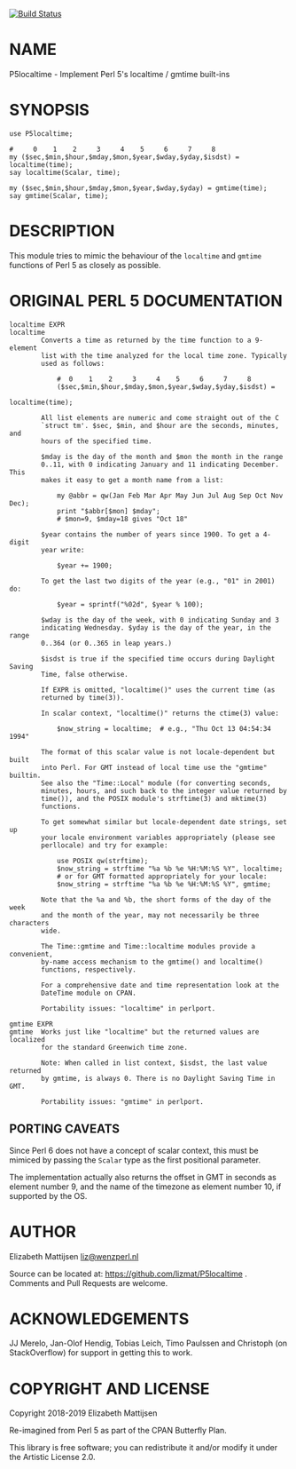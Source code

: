 [![Build Status](https://travis-ci.org/lizmat/P5localtime.svg?branch=master)](https://travis-ci.org/lizmat/P5localtime)

NAME
====

P5localtime - Implement Perl 5's localtime / gmtime built-ins

SYNOPSIS
========

    use P5localtime;

    #     0    1    2     3     4    5     6     7     8
    my ($sec,$min,$hour,$mday,$mon,$year,$wday,$yday,$isdst) = localtime(time);
    say localtime(Scalar, time);

    my ($sec,$min,$hour,$mday,$mon,$year,$wday,$yday) = gmtime(time);
    say gmtime(Scalar, time);

DESCRIPTION
===========

This module tries to mimic the behaviour of the `localtime` and `gmtime` functions of Perl 5 as closely as possible.

ORIGINAL PERL 5 DOCUMENTATION
=============================

    localtime EXPR
    localtime
            Converts a time as returned by the time function to a 9-element
            list with the time analyzed for the local time zone. Typically
            used as follows:

                #  0    1    2     3     4    5     6     7     8
                ($sec,$min,$hour,$mday,$mon,$year,$wday,$yday,$isdst) =
                                                            localtime(time);

            All list elements are numeric and come straight out of the C
            `struct tm'. $sec, $min, and $hour are the seconds, minutes, and
            hours of the specified time.

            $mday is the day of the month and $mon the month in the range
            0..11, with 0 indicating January and 11 indicating December. This
            makes it easy to get a month name from a list:

                my @abbr = qw(Jan Feb Mar Apr May Jun Jul Aug Sep Oct Nov Dec);
                print "$abbr[$mon] $mday";
                # $mon=9, $mday=18 gives "Oct 18"

            $year contains the number of years since 1900. To get a 4-digit
            year write:

                $year += 1900;

            To get the last two digits of the year (e.g., "01" in 2001) do:

                $year = sprintf("%02d", $year % 100);

            $wday is the day of the week, with 0 indicating Sunday and 3
            indicating Wednesday. $yday is the day of the year, in the range
            0..364 (or 0..365 in leap years.)

            $isdst is true if the specified time occurs during Daylight Saving
            Time, false otherwise.

            If EXPR is omitted, "localtime()" uses the current time (as
            returned by time(3)).

            In scalar context, "localtime()" returns the ctime(3) value:

                $now_string = localtime;  # e.g., "Thu Oct 13 04:54:34 1994"

            The format of this scalar value is not locale-dependent but built
            into Perl. For GMT instead of local time use the "gmtime" builtin.
            See also the "Time::Local" module (for converting seconds,
            minutes, hours, and such back to the integer value returned by
            time()), and the POSIX module's strftime(3) and mktime(3)
            functions.

            To get somewhat similar but locale-dependent date strings, set up
            your locale environment variables appropriately (please see
            perllocale) and try for example:

                use POSIX qw(strftime);
                $now_string = strftime "%a %b %e %H:%M:%S %Y", localtime;
                # or for GMT formatted appropriately for your locale:
                $now_string = strftime "%a %b %e %H:%M:%S %Y", gmtime;

            Note that the %a and %b, the short forms of the day of the week
            and the month of the year, may not necessarily be three characters
            wide.

            The Time::gmtime and Time::localtime modules provide a convenient,
            by-name access mechanism to the gmtime() and localtime()
            functions, respectively.

            For a comprehensive date and time representation look at the
            DateTime module on CPAN.

            Portability issues: "localtime" in perlport.

    gmtime EXPR
    gmtime  Works just like "localtime" but the returned values are localized
            for the standard Greenwich time zone.

            Note: When called in list context, $isdst, the last value returned
            by gmtime, is always 0. There is no Daylight Saving Time in GMT.

            Portability issues: "gmtime" in perlport.

PORTING CAVEATS
---------------

Since Perl 6 does not have a concept of scalar context, this must be mimiced by passing the `Scalar` type as the first positional parameter.

The implementation actually also returns the offset in GMT in seconds as element number 9, and the name of the timezone as element number 10, if supported by the OS.

AUTHOR
======

Elizabeth Mattijsen <liz@wenzperl.nl>

Source can be located at: https://github.com/lizmat/P5localtime . Comments and Pull Requests are welcome.

ACKNOWLEDGEMENTS
================

JJ Merelo, Jan-Olof Hendig, Tobias Leich, Timo Paulssen and Christoph (on StackOverflow) for support in getting this to work.

COPYRIGHT AND LICENSE
=====================

Copyright 2018-2019 Elizabeth Mattijsen

Re-imagined from Perl 5 as part of the CPAN Butterfly Plan.

This library is free software; you can redistribute it and/or modify it under the Artistic License 2.0.

